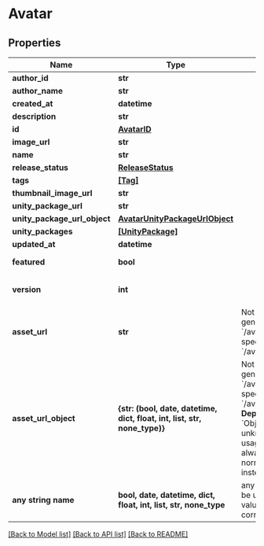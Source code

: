 # Avatar


## Properties
Name | Type | Description | Notes
------------ | ------------- | ------------- | -------------
**author_id** | **str** |  | 
**author_name** | **str** |  | [readonly] 
**created_at** | **datetime** |  | [readonly] 
**description** | **str** |  | 
**id** | [**AvatarID**](AvatarID.md) |  | 
**image_url** | **str** |  | 
**name** | **str** |  | 
**release_status** | [**ReleaseStatus**](ReleaseStatus.md) |  | 
**tags** | [**[Tag]**](Tag.md) |  | 
**thumbnail_image_url** | **str** |  | 
**unity_package_url** | **str** |  | 
**unity_package_url_object** | [**AvatarUnityPackageUrlObject**](AvatarUnityPackageUrlObject.md) |  | 
**unity_packages** | [**[UnityPackage]**](UnityPackage.md) |  | 
**updated_at** | **datetime** |  | 
**featured** | **bool** |  | defaults to False
**version** | **int** |  | [readonly] defaults to 0
**asset_url** | **str** | Not present from general serach &#x60;/avatars&#x60;, only on specific requests &#x60;/avatars/{avatarId}&#x60;. | [optional] 
**asset_url_object** | **{str: (bool, date, datetime, dict, float, int, list, str, none_type)}** | Not present from general serach &#x60;/avatars&#x60;, only on specific requests &#x60;/avatars/{avatarId}&#x60;. **Deprecation:** &#x60;Object&#x60; has unknown usage/fields, and is always empty. Use normal &#x60;Url&#x60; field instead. | [optional] 
**any string name** | **bool, date, datetime, dict, float, int, list, str, none_type** | any string name can be used but the value must be the correct type | [optional]

[[Back to Model list]](../README.md#documentation-for-models) [[Back to API list]](../README.md#documentation-for-api-endpoints) [[Back to README]](../README.md)


